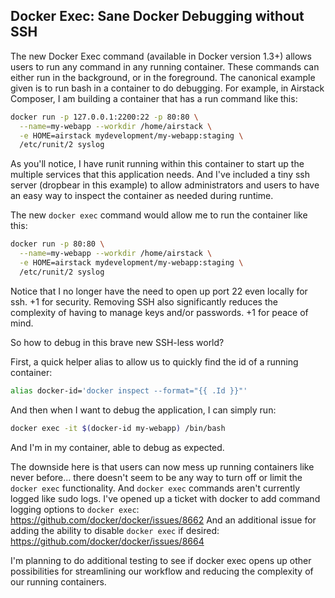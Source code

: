 ## Docker Exec: Sane Docker Debugging without SSH

The new Docker Exec command (available in Docker version 1.3+) allows users to run any command in any running container. These commands can either run in the background, or in the foreground. The canonical example given is to run bash in a container to do debugging. For example, in Airstack Composer, I am building a container that has a run command like this:

```bash
docker run -p 127.0.0.1:2200:22 -p 80:80 \
  --name=my-webapp --workdir /home/airstack \
  -e HOME=airstack mydevelopment/my-webapp:staging \
  /etc/runit/2 syslog
```

As you'll notice, I have runit running within this container to start up the multiple services that this application needs. And I've included a tiny ssh server (dropbear in this example) to allow administrators and users to have an easy way to inspect the container as needed during runtime.

The new `docker exec` command would allow me to run the container like this:

```bash
docker run -p 80:80 \
  --name=my-webapp --workdir /home/airstack \
  -e HOME=airstack mydevelopment/my-webapp:staging \
  /etc/runit/2 syslog
```
Notice that I no longer have the need to open up port 22 even locally for ssh. +1 for security. 
Removing SSH also significantly reduces the complexity of having to manage keys and/or passwords. +1 for peace of mind.

So how to debug in this brave new SSH-less world?

First, a quick helper alias to allow us to quickly find the id of a running container:
```bash
alias docker-id='docker inspect --format="{{ .Id }}"'
```
And then when I want to debug the application, I can simply run:
```bash
docker exec -it $(docker-id my-webapp) /bin/bash
```

And I'm in my container, able to debug as expected. 

The downside here is that users can now mess up running containers like never before... there doesn't seem to be any way to turn off or limit the `docker exec` functionality. And `docker exec` commands aren't currently logged like sudo logs. I've opened up a ticket with docker to add command logging options to `docker exec`: https://github.com/docker/docker/issues/8662 And an additional issue for adding the ability to disable `docker exec` if desired: https://github.com/docker/docker/issues/8664

I'm planning to do additional testing to see if docker exec opens up other possibilities for streamlining our workflow and reducing the complexity of our running containers.
